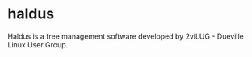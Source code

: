 haldus
======

Haldus is a free management software developed by 2viLUG - Dueville Linux User Group.